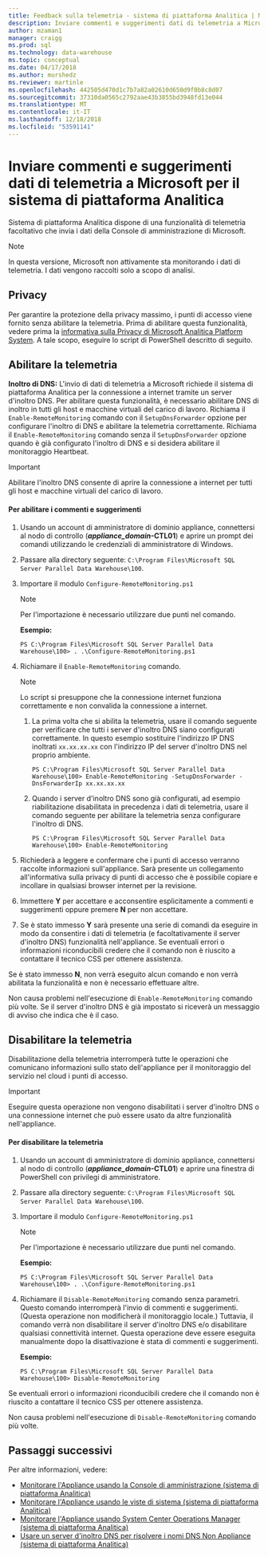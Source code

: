 ```yaml
---
title: Feedback sulla telemetria - sistema di piattaforma Analitica | Microsoft Docs
description: Inviare commenti e suggerimenti dati di telemetria a Microsoft per il sistema di piattaforma Analitica.
author: mzaman1
manager: craigg
ms.prod: sql
ms.technology: data-warehouse
ms.topic: conceptual
ms.date: 04/17/2018
ms.author: murshedz
ms.reviewer: martinle
ms.openlocfilehash: 442505d470d1c7b7a82a02610d650d9f0b8c8d07
ms.sourcegitcommit: 37310da0565c2792aae43b3855bd3948fd13e044
ms.translationtype: MT
ms.contentlocale: it-IT
ms.lasthandoff: 12/18/2018
ms.locfileid: "53591141"
---
```

# <a name="send-telemetry-feedback-to-microsoft-for-analytics-platform-system"></a>Inviare commenti e suggerimenti dati di telemetria a Microsoft per il sistema di piattaforma Analitica
Sistema di piattaforma Analitica dispone di una funzionalità di telemetria facoltativo che invia i dati della Console di amministrazione di Microsoft. 
  
> [!NOTE]  
> In questa versione, Microsoft non attivamente sta monitorando i dati di telemetria. I dati vengono raccolti solo a scopo di analisi.  
  
## <a name="privacy"></a>Privacy  
Per garantire la protezione della privacy massimo, i punti di accesso viene fornito senza abilitare la telemetria. Prima di abilitare questa funzionalità, vedere prima la [informativa sulla Privacy di Microsoft Analitica Platform System](https://go.microsoft.com/fwlink/?LinkId=400902). A tale scopo, eseguire lo script di PowerShell descritto di seguito.  
  
## <a name="enable"></a>Abilitare la telemetria  
**Inoltro di DNS:** L'invio di dati di telemetria a Microsoft richiede il sistema di piattaforma Analitica per la connessione a internet tramite un server d'inoltro DNS. Per abilitare questa funzionalità, è necessario abilitare DNS di inoltro in tutti gli host e macchine virtuali del carico di lavoro. Richiama il `Enable-RemoteMonitoring` comando con il `SetupDnsForwarder` opzione per configurare l'inoltro di DNS e abilitare la telemetria correttamente. Richiama il `Enable-RemoteMonitoring` comando senza il `SetupDnsForwarder` opzione quando è già configurato l'inoltro di DNS e si desidera abilitare il monitoraggio Heartbeat.  
  
> [!IMPORTANT]  
> Abilitare l'inoltro DNS consente di aprire la connessione a internet per tutti gli host e macchine virtuali del carico di lavoro.  
  
#### <a name="to-enable-feedback"></a>Per abilitare i commenti e suggerimenti  
  
1.  Usando un account di amministratore di dominio appliance, connettersi al nodo di controllo (<strong>*appliance_domain*-CTL01</strong>) e aprire un prompt dei comandi utilizzando le credenziali di amministratore di Windows.  
  
2.  Passare alla directory seguente: `C:\Program Files\Microsoft SQL Server Parallel Data Warehouse\100`.  
  
3.  Importare il modulo `Configure-RemoteMonitoring.ps1`  
  
    > [!NOTE]  
    > Per l'importazione è necessario utilizzare due punti nel comando.  
  
    **Esempio:**  
  
    ```  
    PS C:\Program Files\Microsoft SQL Server Parallel Data Warehouse\100> . .\Configure-RemoteMonitoring.ps1  
    ```  
  
4.  Richiamare il `Enable-RemoteMonitoring` comando.  
  
    > [!NOTE]  
    > Lo script si presuppone che la connessione internet funziona correttamente e non convalida la connessione a internet.  
  
    1.  La prima volta che si abilita la telemetria, usare il comando seguente per verificare che tutti i server d'inoltro DNS siano configurati correttamente. In questo esempio sostituire l'indirizzo IP DNS inoltrati `xx.xx.xx.xx` con l'indirizzo IP del server d'inoltro DNS nel proprio ambiente.  
  
        ```  
        PS C:\Program Files\Microsoft SQL Server Parallel Data Warehouse\100> Enable-RemoteMonitoring -SetupDnsForwarder -DnsForwarderIp xx.xx.xx.xx  
        ```  
  
    2.  Quando i server d'inoltro DNS sono già configurati, ad esempio riabilitazione disabilitata in precedenza i dati di telemetria, usare il comando seguente per abilitare la telemetria senza configurare l'inoltro di DNS.  
  
        ```  
        PS C:\Program Files\Microsoft SQL Server Parallel Data Warehouse\100> Enable-RemoteMonitoring  
        ```  
  
5.  Richiederà a leggere e confermare che i punti di accesso verranno raccolte informazioni sull'appliance. Sarà presente un collegamento all'informativa sulla privacy di punti di accesso che è possibile copiare e incollare in qualsiasi browser internet per la revisione.  
  
6.  Immettere **Y** per accettare e acconsentire esplicitamente a commenti e suggerimenti oppure premere **N** per non accettare.  
  
7.  Se è stato immesso **Y** sarà presente una serie di comandi da eseguire in modo da consentire i dati di telemetria (e facoltativamente il server d'inoltro DNS) funzionalità nell'appliance. Se eventuali errori o informazioni riconducibili credere che il comando non è riuscito a contattare il tecnico CSS per ottenere assistenza.  
  
Se è stato immesso **N**, non verrà eseguito alcun comando e non verrà abilitata la funzionalità e non è necessario effettuare altre.  
  
Non causa problemi nell'esecuzione di `Enable-RemoteMonitoring` comando più volte. Se il server d'inoltro DNS è già impostato si riceverà un messaggio di avviso che indica che è il caso.  
  
## <a name="disable"></a>Disabilitare la telemetria  
Disabilitazione della telemetria interromperà tutte le operazioni che comunicano informazioni sullo stato dell'appliance per il monitoraggio del servizio nel cloud i punti di accesso.  
  
> [!IMPORTANT]  
> Eseguire questa operazione non vengono disabilitati i server d'inoltro DNS o una connessione internet che può essere usato da altre funzionalità nell'appliance.  
  
#### <a name="to-disable-telemetry"></a>Per disabilitare la telemetria  
  
1.  Usando un account di amministratore di dominio appliance, connettersi al nodo di controllo (<strong>*appliance_domain*-CTL01</strong>) e aprire una finestra di PowerShell con privilegi di amministratore.  
  
2.  Passare alla directory seguente: `C:\Program Files\Microsoft SQL Server Parallel Data Warehouse\100`.  
  
3.  Importare il modulo `Configure-RemoteMonitoring.ps1`  
  
    > [!NOTE]  
    > Per l'importazione è necessario utilizzare due punti nel comando.  
  
    **Esempio:**  
  
    ```  
    PS C:\Program Files\Microsoft SQL Server Parallel Data Warehouse\100> . .\Configure-RemoteMonitoring.ps1  
    ```  
  
4.  Richiamare il `Disable-RemoteMonitoring` comando senza parametri. Questo comando interromperà l'invio di commenti e suggerimenti. (Questa operazione non modificherà il monitoraggio locale.) Tuttavia, il comando verrà non disabilitare il server d'inoltro DNS e/o disabilitare qualsiasi connettività internet. Questa operazione deve essere eseguita manualmente dopo la disattivazione è stata di commenti e suggerimenti.  
  
    **Esempio:**  
  
    ```  
    PS C:\Program Files\Microsoft SQL Server Parallel Data Warehouse\100> Disable-RemoteMonitoring  
    ```  
  
Se eventuali errori o informazioni riconducibili credere che il comando non è riuscito a contattare il tecnico CSS per ottenere assistenza.  
  
Non causa problemi nell'esecuzione di `Disable-RemoteMonitoring` comando più volte.  
  
## <a name="next-steps"></a>Passaggi successivi
Per altre informazioni, vedere:
- [Monitorare l'Appliance usando la Console di amministrazione &#40;sistema di piattaforma Analitica&#41;](monitor-the-appliance-by-using-the-admin-console.md)  
- [Monitorare l'Appliance usando le viste di sistema &#40;sistema di piattaforma Analitica&#41;](monitor-the-appliance-by-using-system-views.md)  
- [Monitorare l'Appliance usando System Center Operations Manager &#40;sistema di piattaforma Analitica&#41;](monitor-the-appliance-by-using-system-center-operations-manager.md)  
- [Usare un server d'inoltro DNS per risolvere i nomi DNS Non Appliance &#40;sistema di piattaforma Analitica&#41;](use-a-dns-forwarder-to-resolve-non-appliance-dns-names.md)  
  
